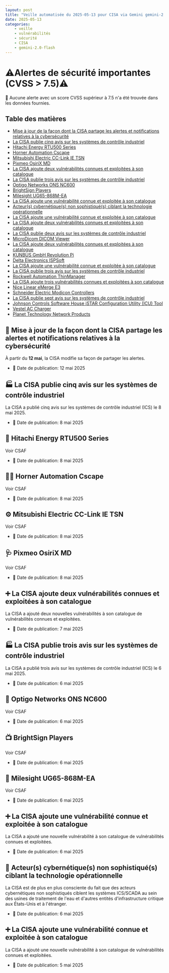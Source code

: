 ```yaml
---
layout: post
title: "Veille automatisée du 2025-05-13 pour CISA via Gemini gemini-2.0-flash"
date: 2025-05-13
categories:
    - veille
    - vulnérabilités
    - sécurité
    - CISA
    - gemini-2.0-flash
---
```

# ⚠️Alertes de sécurité importantes (CVSS > 7.5)⚠️
🚨 Aucune alerte avec un score CVSS supérieur à 7.5 n'a été trouvée dans les données fournies.

## Table des matières

*   [Mise à jour de la façon dont la CISA partage les alertes et notifications relatives à la cybersécurité](https://www.cisa.gov/news-events/alerts/2025/05/12/update-how-cisa-shares-cyber-related-alerts-and-notifications)
*   [La CISA publie cinq avis sur les systèmes de contrôle industriel](https://www.cisa.gov/news-events/alerts/2025/05/08/cisa-releases-five-industrial-control-systems-advisories)
*   [Hitachi Energy RTU500 Series](https://www.cisa.gov/news-events/ics-advisories/icsa-25-128-02)
*   [Horner Automation Cscape](https://www.cisa.gov/news-events/ics-advisories/icsa-25-128-01)
*   [Mitsubishi Electric CC-Link IE TSN](https://www.cisa.gov/news-events/ics-advisories/icsa-25-128-03)
*   [Pixmeo OsiriX MD](https://www.cisa.gov/news-events/ics-medical-advisories/icsma-25-128-01)
*   [La CISA ajoute deux vulnérabilités connues et exploitées à son catalogue](https://www.cisa.gov/news-events/alerts/2025/05/07/cisa-adds-two-known-exploited-vulnerabilities-catalog)
*   [La CISA publie trois avis sur les systèmes de contrôle industriel](https://www.cisa.gov/news-events/alerts/2025/05/06/cisa-releases-three-industrial-control-systems-advisories)
*   [Optigo Networks ONS NC600](https://www.cisa.gov/news-events/ics-advisories/icsa-25-126-01)
*   [BrightSign Players](https://www.cisa.gov/news-events/ics-advisories/icsa-25-126-03)
*   [Milesight UG65-868M-EA](https://www.cisa.gov/news-events/ics-advisories/icsa-25-126-02)
*   [La CISA ajoute une vulnérabilité connue et exploitée à son catalogue](https://www.cisa.gov/news-events/alerts/2025/05/06/cisa-adds-one-known-exploited-vulnerability-catalog)
*   [Acteur(s) cybernétique(s) non sophistiqué(s) ciblant la technologie opérationnelle](https://www.cisa.gov/news-events/alerts/2025/05/06/unsophisticated-cyber-actors-targeting-operational-technology)
*   [La CISA ajoute une vulnérabilité connue et exploitée à son catalogue](https://www.cisa.gov/news-events/alerts/2025/05/05/cisa-adds-one-known-exploited-vulnerability-catalog)
*   [La CISA ajoute deux vulnérabilités connues et exploitées à son catalogue](https://www.cisa.gov/news-events/alerts/2025/05/02/cisa-adds-two-known-exploited-vulnerabilities-catalog)
*   [La CISA publie deux avis sur les systèmes de contrôle industriel](https://www.cisa.gov/news-events/alerts/2025/05/01/cisa-releases-two-industrial-control-systems-advisories)
*   [MicroDicom DICOM Viewer](https://www.cisa.gov/news-events/ics-medical-advisories/icsma-25-121-01)
*   [La CISA ajoute deux vulnérabilités connues et exploitées à son catalogue](https://www.cisa.gov/news-events/alerts/2025/05/01/cisa-adds-two-known-exploited-vulnerabilities-catalog)
*   [KUNBUS GmbH Revolution Pi](https://www.cisa.gov/news-events/ics-advisories/icsa-25-121-01)
*   [Delta Electronics ISPSoft](https://www.cisa.gov/news-events/ics-advisories/icsa-25-119-02)
*   [La CISA ajoute une vulnérabilité connue et exploitée à son catalogue](https://www.cisa.gov/news-events/alerts/2025/04/29/cisa-adds-one-known-exploited-vulnerability-catalog)
*   [La CISA publie trois avis sur les systèmes de contrôle industriel](https://www.cisa.gov/news-events/alerts/2025/04/29/cisa-releases-three-industrial-control-systems-advisories)
*   [Rockwell Automation ThinManager](https://www.cisa.gov/news-events/ics-advisories/icsa-25-119-01)
*   [La CISA ajoute trois vulnérabilités connues et exploitées à son catalogue](https://www.cisa.gov/news-events/alerts/2025/04/28/cisa-adds-three-known-exploited-vulnerabilities-catalog)
*   [Nice Linear eMerge E3](https://www.cisa.gov/news-events/ics-advisories/icsa-25-114-04)
*   [Schneider Electric Modicon Controllers](https://www.cisa.gov/news-events/ics-advisories/icsa-25-114-01)
*   [La CISA publie sept avis sur les systèmes de contrôle industriel](https://www.cisa.gov/news-events/alerts/2025/04/24/cisa-releases-seven-industrial-control-systems-advisories)
*   [Johnson Controls Software House iSTAR Configuration Utility (ICU) Tool](https://www.cisa.gov/news-events/ics-advisories/icsa-25-114-05)
*   [Vestel AC Charger](https://www.cisa.gov/news-events/ics-advisories/icsa-25-114-03)
*   [Planet Technology Network Products](https://www.cisa.gov/news-events/ics-advisories/icsa-25-114-06)

## 📢 Mise à jour de la façon dont la CISA partage les alertes et notifications relatives à la cybersécurité

À partir du **12 mai**, la CISA modifie sa façon de partager les alertes.

*   📅 Date de publication: 12 mai 2025
## 🏭 La CISA publie cinq avis sur les systèmes de contrôle industriel
La CISA a publié cinq avis sur les systèmes de contrôle industriel (ICS) le 8 mai 2025.
* 📅 Date de publication: 8 mai 2025
## 🔋 Hitachi Energy RTU500 Series
Voir CSAF

* 📅 Date de publication: 8 mai 2025

## 👨‍💻 Horner Automation Cscape
Voir CSAF
* 📅 Date de publication: 8 mai 2025

## ⚙️ Mitsubishi Electric CC-Link IE TSN
Voir CSAF
* 📅 Date de publication: 8 mai 2025

## 🩺 Pixmeo OsiriX MD
Voir CSAF
* 📅 Date de publication: 8 mai 2025

## ➕ La CISA ajoute deux vulnérabilités connues et exploitées à son catalogue
La CISA a ajouté deux nouvelles vulnérabilités à son catalogue de vulnérabilités connues et exploitées.
* 📅 Date de publication: 7 mai 2025

## 🏭 La CISA publie trois avis sur les systèmes de contrôle industriel
La CISA a publié trois avis sur les systèmes de contrôle industriel (ICS) le 6 mai 2025.
* 📅 Date de publication: 6 mai 2025

## 📡 Optigo Networks ONS NC600
Voir CSAF
* 📅 Date de publication: 6 mai 2025

## 📺 BrightSign Players
Voir CSAF
* 📅 Date de publication: 6 mai 2025

## 📡 Milesight UG65-868M-EA
Voir CSAF
* 📅 Date de publication: 6 mai 2025

## ➕ La CISA ajoute une vulnérabilité connue et exploitée à son catalogue
La CISA a ajouté une nouvelle vulnérabilité à son catalogue de vulnérabilités connues et exploitées.
* 📅 Date de publication: 6 mai 2025

## 👾 Acteur(s) cybernétique(s) non sophistiqué(s) ciblant la technologie opérationnelle
La CISA est de plus en plus consciente du fait que des acteurs cybernétiques non sophistiqués ciblent les systèmes ICS/SCADA au sein des usines de traitement de l'eau et d'autres entités d'infrastructure critique aux États-Unis et à l'étranger.
* 📅 Date de publication: 6 mai 2025

## ➕ La CISA ajoute une vulnérabilité connue et exploitée à son catalogue
La CISA a ajouté une nouvelle vulnérabilité à son catalogue de vulnérabilités connues et exploitées.
* 📅 Date de publication: 5 mai 2025
